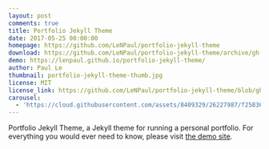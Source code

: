```yaml
---
layout: post
comments: true
title: Portfolio Jekyll Theme
date: 2017-05-25 00:00:00
homepage: https://github.com/LeNPaul/portfolio-jekyll-theme
download: https://github.com/LeNPaul/portfolio-jekyll-theme/archive/gh-pages.zip
demo: https://lenpaul.github.io/portfolio-jekyll-theme/
author: Paul Le
thumbnail: portfolio-jekyll-theme-thumb.jpg
license: MIT
license_link: https://github.com/LeNPaul/portfolio-jekyll-theme/blob/gh-pages/LICENSE
carousel:
  - 'https://cloud.githubusercontent.com/assets/8409329/26227987/f2583642-3c03-11e7-81c4-28a9353c91ae.jpg'
---
```


Portfolio Jekyll Theme, a Jekyll theme for running a personal portfolio. For everything you would ever need to know, please visit [the demo site](https://lenpaul.github.io/portfolio-jekyll-theme/).
